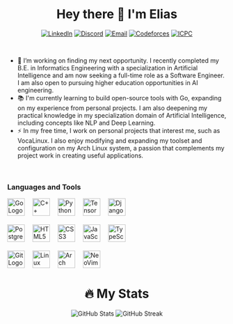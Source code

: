<h1 align="center">Hey there 👋 I'm Elias</h1>

<div align="center">

  [![LinkedIn](https://img.shields.io/badge/linkedin-0077B5?style=for-the-badge&logo=linkedin&logoColor=white&logoSize=20)](https://www.linkedin.com/in/elias-obeid)
  [![Discord](https://img.shields.io/badge/discord-5865F2?style=for-the-badge&logo=discord&logoColor=white&logoSize=20)](https://discord.com/users/1106229063225319567)
  [![Email](https://img.shields.io/badge/gmail-EA4335?style=for-the-badge&logo=gmail&logoColor=white&logoSize=20)](elias.obeid9.02@gmail.com)
  [![Codeforces](https://img.shields.io/badge/codeforces-1F8ACB?style=for-the-badge&logo=codeforces&logoColor=white&logoSize=20)](https://codeforces.com/profile/Eliaster)
  [![ICPC](https://img.shields.io/badge/icpc-F6B533?style=for-the-badge)](https://icpc.global/ICPCID/1WZ4KLM78DN6)

</div>

<br>

- 🔭 I’m working on finding my next opportunity. I recently completed my B.E. in Informatics Engineering with a specialization in Artificial Intelligence and am now seeking a full-time role as a Software Engineer. I am also open to pursuing higher education opportunities in AI engineering.
- 📚 I'm currently learning to build open-source tools with Go, expanding on my experience from personal projects. I am also deepening my practical knowledge in my specialization domain of Artificial Intelligence, including concepts like NLP and Deep Learning.
- ⚡ In my free time, I work on personal projects that interest me, such as VocaLinux. I also enjoy modifying and expanding my toolset and configuration on my Arch Linux system, a passion that complements my project work in creating useful applications.

<br>

### Languages and Tools

<div align="left">
  <img src="https://cdn.jsdelivr.net/gh/devicons/devicon/icons/go/go-original-wordmark.svg" height="40" alt="Go Logo"  />
  <img width="10" />
  <img src="https://cdn.jsdelivr.net/gh/devicons/devicon/icons/cplusplus/cplusplus-original.svg" height="40" alt="C++ Logo"  />
  <img width="10" />
  <img src="https://cdn.jsdelivr.net/gh/devicons/devicon/icons/python/python-original-wordmark.svg" height="40" alt="Python Logo"  />
  <img width="10" />
  <img src="https://cdn.jsdelivr.net/gh/devicons/devicon/icons/tensorflow/tensorflow-original.svg" height="40" alt="TensorFlow Logo"  />
  <img width="10" />
  <img src="https://cdn.jsdelivr.net/gh/devicons/devicon/icons/django/django-plain.svg" height="40" alt="Django Logo" />

  <br>
  <br>

  <img src="https://cdn.jsdelivr.net/gh/devicons/devicon/icons/postgresql/postgresql-original.svg" height="40" alt="PostgreSQL Logo"/>
  <img width="10" />
  <img src="https://cdn.jsdelivr.net/gh/devicons/devicon/icons/html5/html5-original-wordmark.svg" height="40" alt="HTML5 Logo"  />
  <img width="10" />
  <img src="https://cdn.jsdelivr.net/gh/devicons/devicon/icons/css3/css3-original-wordmark.svg" height="40" alt="CSS3 Logo"  />
  <img width="10" />
  <img src="https://cdn.jsdelivr.net/gh/devicons/devicon/icons/javascript/javascript-original.svg" height="40" alt="JavaScript Logo"  />
  <img width="10" />
  <img src="https://cdn.jsdelivr.net/gh/devicons/devicon/icons/typescript/typescript-original.svg" height="40" alt="TypeScript Logo"  />

  <br>
  <br>

  <img src="https://cdn.jsdelivr.net/gh/devicons/devicon/icons/git/git-original.svg" height="40" alt="Git Logo"  />
  <img width="10" />
  <img src="https://cdn.jsdelivr.net/gh/devicons/devicon/icons/linux/linux-original.svg" height="40" alt="Linux Logo"  />
  <img width="10" />
  <img src="https://cdn.jsdelivr.net/gh/devicons/devicon/icons/archlinux/archlinux-original.svg" height="40" alt="Arch Linux Logo" />
  <img width="10" />
  <img src="https://cdn.jsdelivr.net/gh/devicons/devicon/icons/neovim/neovim-original.svg" height="40" alt="NeoVim Logo"/>
</div>

<h1 align="center">🔥 My Stats</h1>

<div align="center">
  
  ![GitHub Stats](https://github-readme-stats.vercel.app/api?username=EliasObeid9-02&theme=dracula&show_icons=true&hide_border=true&count_private=true)
  ![GitHub Streak](https://streak-stats.demolab.com?user=EliasObeid9-02&locale=en&mode=daily&theme=dracula&hide_border=true)
  
</div>
